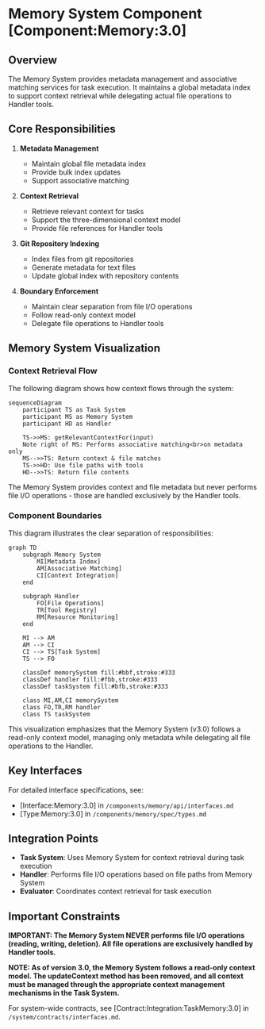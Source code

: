 # Memory System Component [Component:Memory:3.0]

## Overview

The Memory System provides metadata management and associative matching services for task execution. It maintains a global metadata index to support context retrieval while delegating actual file operations to Handler tools.

## Core Responsibilities

1. **Metadata Management**
   - Maintain global file metadata index
   - Provide bulk index updates
   - Support associative matching

2. **Context Retrieval**
   - Retrieve relevant context for tasks
   - Support the three-dimensional context model
   - Provide file references for Handler tools

3. **Git Repository Indexing**
   - Index files from git repositories
   - Generate metadata for text files
   - Update global index with repository contents

4. **Boundary Enforcement**
   - Maintain clear separation from file I/O operations
   - Follow read-only context model
   - Delegate file operations to Handler tools

## Memory System Visualization

### Context Retrieval Flow
The following diagram shows how context flows through the system:

```mermaid
sequenceDiagram
    participant TS as Task System
    participant MS as Memory System
    participant HD as Handler
    
    TS->>MS: getRelevantContextFor(input)
    Note right of MS: Performs associative matching<br>on metadata only
    MS-->>TS: Return context & file matches
    TS->>HD: Use file paths with tools
    HD-->>TS: Return file contents
```

The Memory System provides context and file metadata but never performs file I/O operations - those are handled exclusively by the Handler tools.

### Component Boundaries
This diagram illustrates the clear separation of responsibilities:

```mermaid
graph TD
    subgraph Memory System
        MI[Metadata Index]
        AM[Associative Matching]
        CI[Context Integration]
    end
    
    subgraph Handler
        FO[File Operations]
        TR[Tool Registry]
        RM[Resource Monitoring]
    end
    
    MI --> AM
    AM --> CI
    CI --> TS[Task System]
    TS --> FO
    
    classDef memorySystem fill:#bbf,stroke:#333
    classDef handler fill:#fbb,stroke:#333
    classDef taskSystem fill:#bfb,stroke:#333
    
    class MI,AM,CI memorySystem
    class FO,TR,RM handler
    class TS taskSystem
```

This visualization emphasizes that the Memory System (v3.0) follows a read-only context model, managing only metadata while delegating all file operations to the Handler.

## Key Interfaces

For detailed interface specifications, see:
- [Interface:Memory:3.0] in `/components/memory/api/interfaces.md`
- [Type:Memory:3.0] in `/components/memory/spec/types.md`

## Integration Points

- **Task System**: Uses Memory System for context retrieval during task execution
- **Handler**: Performs file I/O operations based on file paths from Memory System
- **Evaluator**: Coordinates context retrieval for task execution

## Important Constraints

**IMPORTANT: The Memory System NEVER performs file I/O operations (reading, writing, deletion). All file operations are exclusively handled by Handler tools.**

**NOTE: As of version 3.0, the Memory System follows a read-only context model. The updateContext method has been removed, and all context must be managed through the appropriate context management mechanisms in the Task System.**

For system-wide contracts, see [Contract:Integration:TaskMemory:3.0] in `/system/contracts/interfaces.md`.
